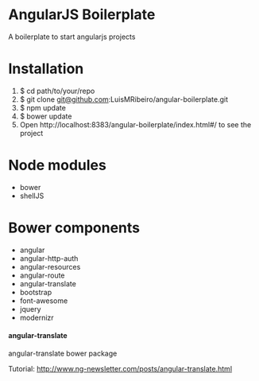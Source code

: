 AngularJS Boilerplate
====================

A boilerplate to start angularjs projects

# Installation

1. $ cd path/to/your/repo
2. $ git clone git@github.com:LuisMRibeiro/angular-boilerplate.git
3. $ npm update
4. $ bower update
5. Open http://localhost:8383/angular-boilerplate/index.html#/ to see the project

# Node modules

* bower
* shellJS


# Bower components

* angular 
* angular-http-auth
* angular-resources
* angular-route
* angular-translate
* bootstrap
* font-awesome
* jquery
* modernizr


#### angular-translate

angular-translate bower package

Tutorial: http://www.ng-newsletter.com/posts/angular-translate.html

